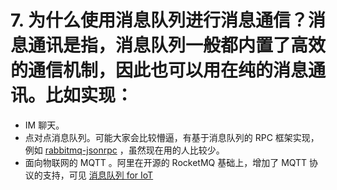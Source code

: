 # 7. 为什么使用消息队列进行消息通信？消息通讯是指，消息队列一般都内置了高效的通信机制，因此也可以用在纯的消息通讯。比如实现：

- IM 聊天。
- 点对点消息队列。可能大家会比较懵逼，有基于消息队列的 RPC 框架实现，例如 [rabbitmq-jsonrpc](https://github.com/rabbitmq/rabbitmq-jsonrpc) ，虽然现在用的人比较少。
- 面向物联网的 MQTT 。阿里在开源的 RocketMQ 基础上，增加了 MQTT 协议的支持，可见 [消息队列 for IoT](https://cn.aliyun.com/product/ons) 



